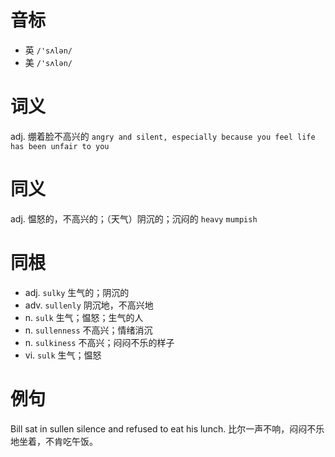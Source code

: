 # 音标

- 英 `/'sʌlən/`
- 美 `/'sʌlən/`

# 词义

adj. 绷着脸不高兴的
`angry and silent, especially because you feel life has been unfair to you`

# 同义

adj. 愠怒的，不高兴的；（天气）阴沉的；沉闷的
`heavy` `mumpish`

# 同根

- adj. `sulky` 生气的；阴沉的
- adv. `sullenly` 阴沉地，不高兴地
- n. `sulk` 生气；愠怒；生气的人
- n. `sullenness` 不高兴；情绪消沉
- n. `sulkiness` 不高兴；闷闷不乐的样子
- vi. `sulk` 生气；愠怒

# 例句

Bill sat in sullen silence and refused to eat his lunch.
比尔一声不响，闷闷不乐地坐着，不肯吃午饭。



